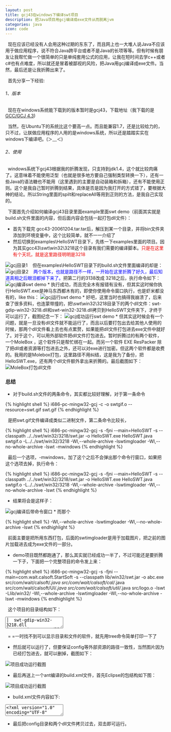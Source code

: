 ```yaml
---
layout: post
title: gcj43在windows下编译swt项目
description: 把Java项目用gcj编译成exe文件从而脱离jvm
categories: java
icon: code
---
```

&nbsp;&nbsp;现在应该已经没有人会用这种过期的东东了，而且网上也一大堆人说<xcode>Java</xcode>不应该用于做应用程序，说不符合<xcode>Java</xcode>跨平台或者不是<xcode>Java</xcode>的长项等等。但有时候有朋友让我帮忙做一个很简单的只是单纯套用公式的应用，让我在短时间去学<xcode>c++</xcode>或者<xcode>c#</xcode>也有点难度，所以就还是冒着被鄙视的风险，把<xcode>Java</xcode>用gcj编译成exe文件。当然，最后还是让我折腾出来了。

&nbsp;&nbsp;首先分享一下经验:

###### 1、版本 ######
&nbsp;&nbsp;现在在<xcode>windows</xcode>系统能下载到的版本暂时是<xcode>gcj43</xcode>，下载地址（我下载的是[GCC/GCJ 4.3](http://www.thisiscool.com/gcc_mingw.htm#gcj43))

&nbsp;&nbsp;当然，在<xcode>Ubuntu</xcode>下的系统比这个要高一点。而且能兼容1.7，还是比较给力的，只不过，让朕做应用程序的人用的是<xcode>windows</xcode>系统，所以还是踏踏实实在<xcode>windows</xcode>下编译吧。(＞﹏＜)

###### 2、使用 ######
&nbsp;&nbsp;<xcode>windows</xcode>系统下<xcode>gcj43</xcode>根据我的折腾发现，<font class="red">只支持到jdk1.4</font>，这个就比较肉痛了。<font class="red">这意味着不能使用泛型（也就是很多地方要自己强制类型转换一下），还有一些<xcode>Java</xcode>的语法糖也不能用（这里遇到的主要是自动装箱和拆箱），还有不能使用正则</font>。这个是我自己暂时折腾到结果，具体是否是因为我打开的方式错了，要根据大神的结论。所以<xcode>String</xcode>里面的<xcode>spilt</xcode>和<xcode>replaceAll</xcode>等用到正则的方法，是我自己实现的。

&nbsp;&nbsp;下面首先介绍如何编译<xcode>gcj43</xcode>目录里面<xcode>example</xcode>里面<xcode>swt demo</xcode>（前面其实就是<xcode>build.sh</xcode>文件里面的内容，但后面内容会包括一起打包<xcode>dll</xcode>文件）：

*   首先下载完<xcode> gcc43-20061204.tar.tar</xcode>后，解压到某一个目录，并将<xcode>bin</xcode>文件夹添加到环境变量中，这个比较简单，就不一一介绍了   
*   然后切换到<xcode>examples\HelloSWT</xcode>目录下，先练一下<xcode>examples</xcode>里面的项目。因为其实<xcode>gcc43\swt\win32\3218</xcode>这个目录有我们需要的编译脚本。<font color="red-strong">只是在这里有个天坑，就是这里路径明明是3218</font>
<img src="/images/20141207/gcj-win01.png" alt="gcj目录1"/>
&nbsp;&nbsp; 但在<xcode>examples\HelloSWT</xcode>目录下的<xcode>build.sh</xcode>文件里面编译的却是：
<img src="/images/20141207/gcj-win02.png" alt="gcj目录2"/>
&nbsp;&nbsp; <font color="blue">两个版本，也就是路径不一样，一开始在这里折腾了好久，最后知道真相之后眼泪都掉下来了。</font>把第二行的3138改成 3218之后，执行命令如下：
<img src="/images/20141207/gcj-win03.png" alt="gcj编译swt demo"/>
* 执行成功，而且完全木有报错有没有，但其实这时候你执行<xcode>HelloSWT.exe</xcode>是神马东西都木有的，即使你使用命令窗口执行，也是虾米都没有的，like this：
<img src="/images/20141207/gcj-win04.png" alt="gcj运行swt demo"/>
* 好吧，这里当时也搞得我崩溃了，后来查了很多资料，也连蒙带撞的，把<xcode>\swt\win32\3218</xcode>目录下的两个dll文件：<xcode>swt-gdip-win32-3218.dll</xcode>和<xcode>swt-win32-3218.dll</xcode>拷贝到<xcode>HelloSWT</xcode>文件夹下，才终于可以运行了，截图纪念一下：
<img src="/images/20141207/gcj-win05.png" alt="gcj成功运行swt demo"/>
* 但<font class="red">其实这时候会有一个问题</font>，就是一旦没有<xcode>dll</xcode>文件就不能运行了，而且以后要打包出去给其他人使用的时候，那两个<xcode>dll</xcode>文件看上去也有点累赘，如果能把<xcode>dll</xcode>文件打包进去<xcode>exe</xcode>文件中就好了。对于这个，可以用外部软件把<xcode>dll</xcode>文件打包进去。暂时折腾过的有两个软件，一个<xcode>MoleBox</xcode> ，这个软件只是帮忙绑在一起。而另一个软件 <xcode>EXE ResPacker</xcode>  除了把<xcode>dll</xcode>或者资源等打包进去之外，还可以对<xcode>exe</xcode>进行加密。但这两个软件都是收费的。我用的是<xcode>Molebox</xcode>打包，这里路径不用纠结，这是我为了备份，把<xcode>HelloSWT.exe</xcode>，还有两个<xcode>dll</xcode>文件额外拿出来折腾的。最后截图如下：
<img src="/images/20141207/gcj-win06.png" alt="MoleBox打包dll文件"/>

### 总结 ###

* 对于<xcode>build.sh</xcode>文件的两条命令，其实都比较好理解，对于第一条命令

{% highlight shell %}
i686-pc-mingw32-gcj -c -o swtgif.o --resource=swt.gif swt.gif
{% endhighlight %}

&nbsp;&nbsp;是把<xcode>swt.gif</xcode>文件编译成类似二进制文件，第二条命令比较长，

{% highlight shell %}
i686-pc-mingw32-gcj -s -fjni --main=HelloSWT -s --classpath ../../swt/win32/3218/swt.jar 
-o HelloSWT.exe HelloSWT.java swtgif.o -L../../swt/win32/3218 -Wl,--whole-archive -lswtimgloader 
-Wl,--no-whole-archive -lswt -mwindows
{% endhighlight %}

&nbsp;&nbsp;最后一个选项，<xcode>-mwindows</xcode>，加了这个之后不会弹出那个命令行窗口，如果把这个选项去掉，执行命令：

{% highlight shell %}
i686-pc-mingw32-gcj -s -fjni --main=HelloSWT -s --classpath ../../swt/win32/3218/swt.jar 
-o HelloSWT.exe HelloSWT.java swtgif.o -L../../swt/win32/3218 -Wl,--whole-archive -lswtimgloader 
-Wl,--no-whole-archive -lswt
{% endhighlight %}

* 结果将会是这样子：
<img src="/images/20141207/gcj-win07.png" alt="gcj编译后带命令窗口"/>
* 而那个

{% highlight shell %}
-Wl,--whole-archive -lswtimgloader -Wl,--no-whole-archive -lswt
{% endhighlight %}

&nbsp;&nbsp;前面主要是把所用东西打包，后面的<xcode>swtimgloader</xcode>是用于加载图片，把之前的图片加载进去成为<xcode>exe</xcode>文件的一部分。

* demo项目既然都跑通了，那么其实就已经成功一半了，不过可能还是要折腾一下子，下面把一个完整项目的命令发上来：    

{% highlight shell %}
i686-pc-mingw32-gcj -s -fjni --main=com.wait.calsoft.StartSoft -s --classpath lib/win32/swt.jar -o abc.exe
src/com/wait/calsoft/*.java src/com/wait/calsoft/cal/*.java src/com/wait/calsoft/UI/*.java
src/com/wait/calsoft/util/*.java src/logo.o -lswt -Llib/win32/ -Wl,--whole-archive -lswtimgloader -Wl,--no-whole-archive
-lswt -mwindows
{% endhighlight %}

&nbsp;&nbsp;这个项目的目录结构如下：

<div class="article_content">
<textarea name="dp-code" class="txt" >
│  swt-gdip-win32-3218.dll
│  swt-win32-3218.dll
│  
├─config  //这个目录是我的项目的配置文件目录
│      config.txt
│      lang.txt
│      testData.txt
│      
├─lib
│  └─win32 //这个目录其实是用gcc43/swt目录里面拷贝过来的
│          libswt.a
│          libswtimgloader.a
│          swt-gdip-win32-3218.dll
│          swt-win32-3218.dll
│          swt.jar
│          swt.o
│          
└─src
    │  logo.png
    │  logo.o // 由上面的png编译而成，读取代码：MainUI.class.getResourceAsStream("/logo.png"));
    │  
    └─com
        └─wait
            └─calsoft
                │  StartSoft.java
                │  
                ├─cal
                │      Calculator.java
                │      FormulaParser.java
                │      Operator.java
                │      
                ├─UI
                │      MainUI.java
                │      
                └─util
                        ExpressionNames.java
                        LangExpressionUtil.java
                        LangUtils.java
                        MixUtils.java
                        UINames.java
</textarea>
</div>

&nbsp;&nbsp;= =一时找不到可以显示目录和文件的软件，就先用<xcode>tree</xcode>命令简单打印一下了

* 然后就可以运行了，但要保证<xcode>config</xcode>等外部资源的路径一致性，当然图片因为已经打包进去，就可以删掉，截图如下：
<img src="/images/20141207/gcj-win08.png" alt="项目成功运行截图"/>

* 最后再送上一个<xcode>ant</xcode>编译的<xcode>build.xml</xcode>文件，首先<xcode>Eclipse</xcode>的包结构如下图：
<img src="/images/20141207/gcj-win09.png" alt="项目成功运行截图"/>

* <xcode>build.xml</xcode>文件内容如下:

<div class="article_content">
<textarea name="dp-code" class="xml" >
<?xml version="1.0" encoding="UTF-8" standalone="no"?>
<project basedir="." default="calTest" name="cal-test">
	<property name="gcj" value="gcj" />
	<property name="dist" value="dist" />
	<property name="outputfile" value="outputfile.exe" />
 
	<target name="calTest">
		<antcall target="cleanCalTest">
		</antcall>
		<antcall target="buildCalTest">
		</antcall>
		<antcall target="runCalTest">
		</antcall>
	</target>
 
	<!-- 编译项目 -->
	<target name="buildCalTest" description="buildCalTest">
		<mkdir dir="${dist}" />
		<exec executable="${gcj}" dir="${basedir}/${dist}">
			<arg value="--main=com.wait.calsoft.StartSoft" />
			<arg value="-o" />
			<arg value="${outputfile}" />
			<arg value="../src/com/wait/calsoft/*.java" />
			<arg value="../src/com/wait/calsoft/cal/*.java" />
			<arg value="../src/com/wait/calsoft/UI/*.java" />
			<arg value="../src/com/wait/calsoft/util/*.java" />
			<arg value="../logo.o" />
			<arg value="-lswt" />
			<arg value="-L../lib/win32" />
			<arg value="--classpath=../lib/win32/swt.jar" />
			<arg value="-mwindows" />
		</exec>
	</target>
 
	<!-- 运行项目  -->
	<target name="runCalTest" if="${basedir}/${dist}/${outputfile}" description="runCalTest">
		<exec executable="${basedir}/${dist}/${outputfile}">
		</exec>
	</target>
 
	<!-- 清除项目 -->
	<target name="cleanCalTest" description="cleanCalTest">
		<delete file="${dist}/${outputfile}" />
	</target>
</project>
</textarea>
</div>

* 最后把<xcode>config</xcode>目录和两个<xcode>dll</xcode>文件拷贝过去，双击即可运行。
